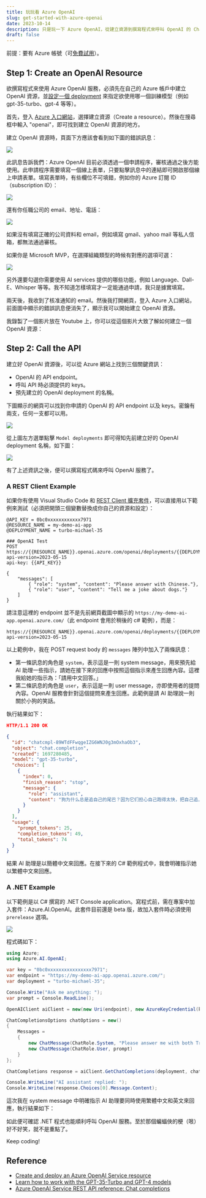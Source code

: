 ```yaml
---
title: 玩玩看 Azure OpenAI
slug: get-started-with-azure-openai
date: 2023-10-14
description: 只是玩一下 Azure OpenAI，從建立資源到撰寫程式來呼叫 OpenAI 的 Chat Completions API。
draft: false
---
```


前提：要有 Azure 帳號（可[免費試用](https://azure.microsoft.com/en-us/free/)）。

## Step 1: Create an OpenAI Resource

欲撰寫程式來使用 Azure OpenAI 服務，必須先在自己的 Azure 帳戶中建立 OpenAI 資源，並[設定一個 deployment](https://learn.microsoft.com/en-us/azure/ai-services/openai/how-to/create-resource?pivots=web-portal#deploy-a-model) 來指定欲使用哪一個訓練模型（例如 gpt-35-turbo、gpt-4 等等）。

首先，登入 [Azure 入口網站](https://portal.azure.com/)，選擇建立資源（Create a resource）。然後在搜尋框中輸入 "openai"，即可找到建立 OpenAI 資源的地方。

建立 OpenAI 資源時，頁面下方應該會看到如下圖的錯誤訊息：

![](images/openai-need-apply.png)

此訊息告訴我們：Azure OpenAI 目前必須透過一個申請程序，審核通過之後方能使用。此申請程序需要填寫一個線上表單，只要點擊訊息中的連結即可開啟那個線上申請表單。填寫表單時，有些欄位不可填錯，例如你的 Azure 訂閱 ID（subscription ID）：

![](images/requst-form-subscription-id.png)

還有你任職公司的 email、地址、電話：

![](images/requst-form-company-email.png)

如果沒有填寫正確的公司資料和 email，例如填寫 gmail、yahoo mail 等私人信箱，都無法通過審核。

如果你是 Microsoft MVP，在選擇組織類型的時候有對應的選項可選：

![](images/requst-form-mvp.png)

另外還要勾選你需要使用 AI services 提供的哪些功能，例如 Language、Dall-E、Whisper 等等。我不知道怎樣填寫才一定能通過申請，我只是據實填寫。

兩天後，我收到了核准通知的 email。然後我打開網頁，登入 Azure 入口網站，前面圖中顯示的錯誤訊息便消失了，顯示我可以開始建立 OpenAI 資源。

我錄製了一個影片放在 Youtube 上，你可以從這個影片大致了解如何建立一個 OpenAI 資源：

## Step 2: Call the API

建立好 OpenAI 資源後，可以從 Azure 網站上找到三個關鍵資訊：

- OpenAI 的 API endpoint。
- 呼叫 API 時必須提供的 keys。
- 預先建立的 OpenAI deployment 的名稱。

下圖顯示的網頁可以找到你申請的 OpenAI 的 API endpoint 以及 keys。密鑰有兩支，任何一支都可以用。

![](images/openai-keys-endpoint.png)

從上圖左方選單點擊 `Model deployments` 即可得知先前建立好的 OpenAI deployment 名稱，如下圖：

![](images/openai-deployments.png)

有了上述資訊之後，便可以撰寫程式碼來呼叫 OpenAI 服務了。

### A REST Client Example

如果你有使用 Visual Studio Code 和 [REST Client 擴充套件](https://marketplace.visualstudio.com/items?itemName=humao.rest-client)，可以直接用以下範例來測試（必須把開頭三個變數替換成你自己的資源和設定）：

```
@API_KEY = 0bc0xxxxxxxxxxxx7971
@RESOURCE_NAME = my-demo-ai-app
@DEPLOYMENT_NAME = turbo-michael-35

### OpenAI Test
POST https://{{RESOURCE_NAME}}.openai.azure.com/openai/deployments/{{DEPLOYMENT_NAME}}/chat/completions?api-version=2023-05-15
api-key: {{API_KEY}}

{
    "messages": [
        { "role": "system", "content": "Please answer with Chinese."},
        { "role": "user", "content": "Tell me a joke about dogs."}        
    ]
}
```

請注意這裡的 endpoint 並不是先前網頁截圖中顯示的 `https://my-demo-ai-app.openai.azure.com/`（此 endpoint 會用於稍後的 c# 範例），而是：

```text
https://{{RESOURCE_NAME}}.openai.azure.com/openai/deployments/{{DEPLOYMENT_NAME}}/chat/completions?api-version=2023-05-15
```

以上範例中，我在 POST request body 的 `messages` 陣列中加入了兩條訊息：

- 第一條訊息的角色是 `system`，表示這是一則 system message，用來預先給 AI 助理一些指示，請她在接下來的回應中按照這個指示來產生回應內容。這裡我給她的指示為：「請用中文回答。」
- 第二條訊息的角色是 `user`，表示這是一則 user message，亦即使用者的提問內容。OpenAI 服務會針對這個提問來產生回應。此範例是請 AI 助理說一則關於小狗的笑話。

執行結果如下：

```json
HTTP/1.1 200 OK

{
  "id": "chatcmpl-89WTdFFwqgeIZG6WNJ0g3mOxhaOb3",
  "object": "chat.completion",
  "created": 1697280485,
  "model": "gpt-35-turbo",
  "choices": [
    {
      "index": 0,
      "finish_reason": "stop",
      "message": {
        "role": "assistant",
        "content": "狗为什么总是追自己的尾巴？因为它们担心自己跑得太快，把自己追上了！"
      }
    }
  ],
  "usage": {
    "prompt_tokens": 25,
    "completion_tokens": 49,
    "total_tokens": 74
  }
}
```

結果 AI 助理是以簡體中文來回應。在接下來的 C# 範例程式中，我會明確指示她以繁體中文來回應。

### A .NET Example

以下範例是以 C# 撰寫的 .NET Console application。寫程式前，需在專案中加入套件：Azure.AI.OpenAI。此套件目前還是 beta 版，故加入套件時必須使用 `prerelease` 選項。

![](images/openai-package.png)

程式碼如下：

```c#
using Azure;
using Azure.AI.OpenAI;

var key = "0bc0xxxxxxxxxxxxxxxx7971";
var endpoint = "https://my-demo-ai-app.openai.azure.com/";
var deployment = "turbo-michael-35";

Console.Write("Ask me anything: ");
var prompt = Console.ReadLine();

OpenAIClient aiClient = new(new Uri(endpoint), new AzureKeyCredential(key));

ChatCompletionsOptions chatOptions = new()
{
    Messages =
    {
        new ChatMessage(ChatRole.System, "Please answer me with both Traditional Chinese and English."),
        new ChatMessage(ChatRole.User, prompt)
    }
};

ChatCompletions response = aiClient.GetChatCompletions(deployment, chatOptions);

Console.WriteLine("AI assistant replied: ");
Console.WriteLine(response.Choices[0].Message.Content);
```

這次我在 system message 中明確指示 AI 助理要同時使用繁體中文和英文來回應，執行結果如下：

[](images/openai-demo-result.png)

如此便可確認 .NET 程式也能順利呼叫 OpenAI 服務。至於那個蝙蝠俠的梗（哏）好不好笑，就不是重點了。

Keep coding!

## Reference

- [Create and deploy an Azure OpenAI Service resource](https://learn.microsoft.com/en-us/azure/ai-services/openai/how-to/create-resource?pivots=web-portal)
- [Learn how to work with the GPT-35-Turbo and GPT-4 models](https://learn.microsoft.com/en-us/azure/ai-services/openai/how-to/chatgpt?pivots=programming-language-chat-completions)
- [Azure OpenAI Service REST API reference: Chat completions](https://learn.microsoft.com/en-us/azure/ai-services/openai/reference#chat-completions)

